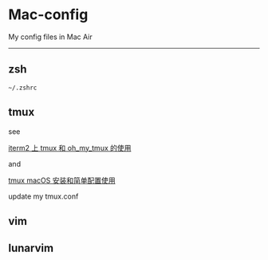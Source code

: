 # Mac-config
My config files in Mac Air

---

## zsh
`~/.zshrc`


## tmux
see


[iterm2 上 tmux 和 oh_my_tmux 的使用](https://www.liuvv.com/p/29f1e79c.html)


and

[tmux macOS 安装和简单配置使用](https://blog.csdn.net/u010953692/article/details/90546271?utm_medium=distribute.pc_relevant.none-task-blog-2~default~baidujs_baidulandingword~default-1.tagcolumn&spm=1001.2101.3001.4242.1)

update my tmux.conf
## vim

## lunarvim


## 

